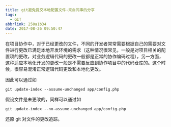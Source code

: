 ```yaml
---
title: git避免提交本地配置文件-来自同事的分享
tags:
  - GIT
abbrlink: 250a1b34
date: 2017-08-26 09:50:47
---
```


在项目协作中，对于已经更改的文件，不同的开发者常常需要根据自己的需要对文件进行更改已满足本地开发环境的需求（这种情况很常见，一般是对项目相关的配置项的更改，对业务逻辑代码的更改一般都是正常的协作编码过程），另一方面，这种适应本地化开发的更改一般是不需要反应到协作项目中的代码仓库的。这个时候，很容易混淆正常逻辑代码更改和本地化更改。
<!-- more -->

因此可以通过如

```
git update-index --assume-unchanged app/config.php
```
假设文件是未更改的，同样可以通过如

```
git update-index --no-assume-unchanged app/config.php
```
还原 git 对文件的更改追踪。
